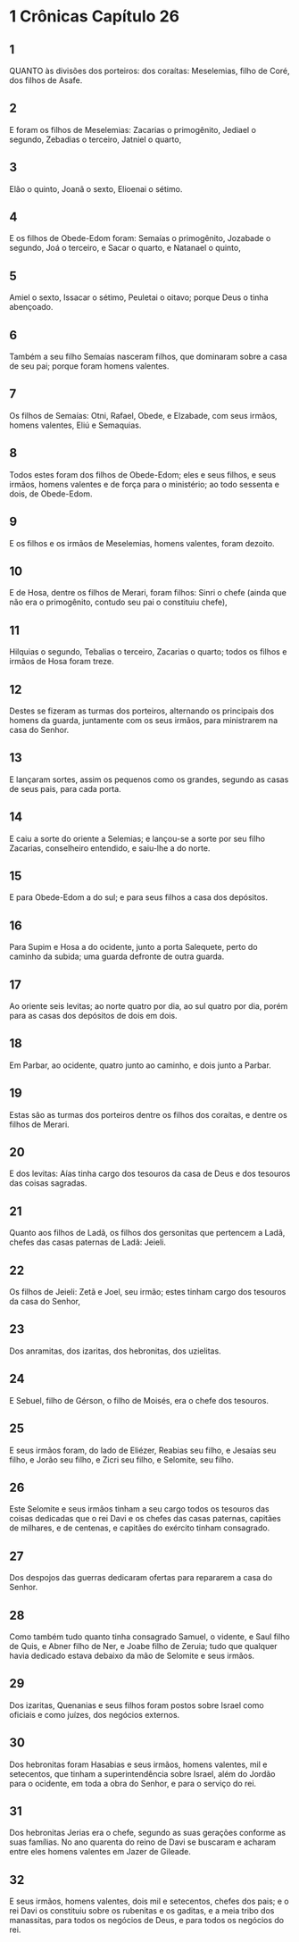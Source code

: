 # 1 Crônicas Capítulo 26

## 1
QUANTO às divisões dos porteiros: dos coraítas: Meselemias, filho de Coré, dos filhos de Asafe.

## 2
E foram os filhos de Meselemias: Zacarias o primogênito, Jediael o segundo, Zebadias o terceiro, Jatniel o quarto,

## 3
Elão o quinto, Joanã o sexto, Elioenai o sétimo.

## 4
E os filhos de Obede-Edom foram: Semaías o primogênito, Jozabade o segundo, Joá o terceiro, e Sacar o quarto, e Natanael o quinto,

## 5
Amiel o sexto, Issacar o sétimo, Peuletai o oitavo; porque Deus o tinha abençoado.

## 6
Também a seu filho Semaías nasceram filhos, que dominaram sobre a casa de seu pai; porque foram homens valentes.

## 7
Os filhos de Semaías: Otni, Rafael, Obede, e Elzabade, com seus irmãos, homens valentes, Eliú e Semaquias.

## 8
Todos estes foram dos filhos de Obede-Edom; eles e seus filhos, e seus irmãos, homens valentes e de força para o ministério; ao todo sessenta e dois, de Obede-Edom.

## 9
E os filhos e os irmãos de Meselemias, homens valentes, foram dezoito.

## 10
E de Hosa, dentre os filhos de Merari, foram filhos: Sinri o chefe (ainda que não era o primogênito, contudo seu pai o constituiu chefe),

## 11
Hilquias o segundo, Tebalias o terceiro, Zacarias o quarto; todos os filhos e irmãos de Hosa foram treze.

## 12
Destes se fizeram as turmas dos porteiros, alternando os principais dos homens da guarda, juntamente com os seus irmãos, para ministrarem na casa do Senhor.

## 13
E lançaram sortes, assim os pequenos como os grandes, segundo as casas de seus pais, para cada porta.

## 14
E caiu a sorte do oriente a Selemias; e lançou-se a sorte por seu filho Zacarias, conselheiro entendido, e saiu-lhe a do norte.

## 15
E para Obede-Edom a do sul; e para seus filhos a casa dos depósitos.

## 16
Para Supim e Hosa a do ocidente, junto a porta Salequete, perto do caminho da subida; uma guarda defronte de outra guarda.

## 17
Ao oriente seis levitas; ao norte quatro por dia, ao sul quatro por dia, porém para as casas dos depósitos de dois em dois.

## 18
Em Parbar, ao ocidente, quatro junto ao caminho, e dois junto a Parbar.

## 19
Estas são as turmas dos porteiros dentre os filhos dos coraítas, e dentre os filhos de Merari.

## 20
E dos levitas: Aías tinha cargo dos tesouros da casa de Deus e dos tesouros das coisas sagradas.

## 21
Quanto aos filhos de Ladã, os filhos dos gersonitas que pertencem a Ladã, chefes das casas paternas de Ladã: Jeieli.

## 22
Os filhos de Jeieli: Zetã e Joel, seu irmão; estes tinham cargo dos tesouros da casa do Senhor,

## 23
Dos anramitas, dos izaritas, dos hebronitas, dos uzielitas.

## 24
E Sebuel, filho de Gérson, o filho de Moisés, era o chefe dos tesouros.

## 25
E seus irmãos foram, do lado de Eliézer, Reabias seu filho, e Jesaías seu filho, e Jorão seu filho, e Zicri seu filho, e Selomite, seu filho.

## 26
Este Selomite e seus irmãos tinham a seu cargo todos os tesouros das coisas dedicadas que o rei Davi e os chefes das casas paternas, capitães de milhares, e de centenas, e capitães do exército tinham consagrado.

## 27
Dos despojos das guerras dedicaram ofertas para repararem a casa do Senhor.

## 28
Como também tudo quanto tinha consagrado Samuel, o vidente, e Saul filho de Quis, e Abner filho de Ner, e Joabe filho de Zeruia; tudo que qualquer havia dedicado estava debaixo da mão de Selomite e seus irmãos.

## 29
Dos izaritas, Quenanias e seus filhos foram postos sobre Israel como oficiais e como juízes, dos negócios externos.

## 30
Dos hebronitas foram Hasabias e seus irmãos, homens valentes, mil e setecentos, que tinham a superintendência sobre Israel, além do Jordão para o ocidente, em toda a obra do Senhor, e para o serviço do rei.

## 31
Dos hebronitas Jerias era o chefe, segundo as suas gerações conforme as suas famílias. No ano quarenta do reino de Davi se buscaram e acharam entre eles homens valentes em Jazer de Gileade.

## 32
E seus irmãos, homens valentes, dois mil e setecentos, chefes dos pais; e o rei Davi os constituiu sobre os rubenitas e os gaditas, e a meia tribo dos manassitas, para todos os negócios de Deus, e para todos os negócios do rei.

